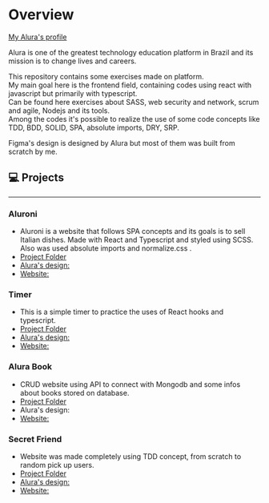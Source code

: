 # Overview
[My Alura's profile](https://cursos.alura.com.br/vitrinedev/matheus-reirasi)

<p>
    Alura is one of the greatest technology education platform in Brazil and its mission is to change lives and careers.
</p>
<p>
    This repository contains some exercises made on platform. <br>
    My main goal here is the frontend field, containing codes using react with javascript but primarily with typescript. <br>
    Can be found here exercises about SASS, web security and network, scrum and agile, Nodejs and its tools. <br>
    Among the codes it's possible to realize the use of some code concepts like TDD, BDD, SOLID, SPA, absolute imports, DRY, SRP.
</p>
<p>
    Figma's design is designed by Alura but most of them was built from scratch by me.
</p>

## 💻 Projects
---
### Aluroni
* Aluroni is a website that follows SPA concepts and its goals is to sell Italian dishes. Made with React and Typescript and styled using SCSS. Also was used absolute imports and normalize.css .
* [Project Folder](https://github.com/matheusreirasi/alura-cursos/tree/master/react-lidando-com-arquivos-estaticos/aluroni)
* [Alura's design:](https://www.figma.com/community/file/1206019744391221502)
* [Website:](https://aluroni-version.vercel.app/)

### Timer
* This is a simple timer to practice the uses of React hooks and typescript.
* [Project Folder](https://github.com/matheusreirasi/alura-cursos/tree/master/react-typescript/aula-1)
* [Alura's design:](https://www.figma.com/file/QlfnXJFXp4VezObh6U8E4e/cronometro?t=xtzvvVUfDJckF6gI-1)
* [Website:](https://alura-timer.vercel.app/)

### Alura Book
* CRUD website using API to connect with Mongodb and some infos about books stored on database.
* [Project Folder](https://github.com/matheusreirasi/alura-cursos/tree/master/api-com-express-e-mongodb)
* Alura's design:
* [Website:](#)

### Secret Friend
* Website was made completely using TDD concept, from scratch to random pick up users.
* [Project Folder](https://github.com/matheusreirasi/alura-cursos/tree/master/react-typescript-tdd)
* [Alura's design:](https://www.figma.com/file/c3RarCwq533GF1rrTRQEES/Sorteador-de-amigo-secreto?t=XfaEBv48uBWtRFhX-1)
* [Website:](#)
